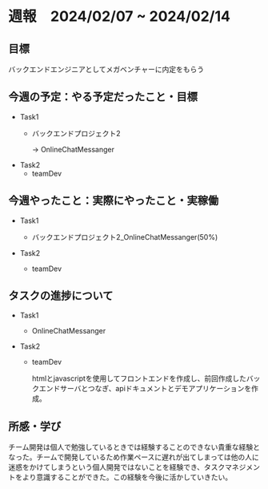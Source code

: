 # 週報　2024/02/07 ~ 2024/02/14

## 目標
バックエンドエンジニアとしてメガベンチャーに内定をもらう

## 今週の予定：やる予定だったこと・目標
- Task1
    - バックエンドプロジェクト2

        → OnlineChatMessanger
- Task2
    - teamDev

## 今週やったこと：実際にやったこと・実稼働
- Task1
    - バックエンドプロジェクト2_OnlineChatMessanger(50%)

- Task2
    - teamDev 

## タスクの進捗について
- Task1
    - OnlineChatMessanger
    
- Task2
    - teamDev

        htmlとjavascriptを使用してフロントエンドを作成し、前回作成したバックエンドサーバとつなぎ、apiドキュメントとデモアプリケーションを作成。

## 所感・学び
チーム開発は個人で勉強しているときでは経験することのできない貴重な経験となった。チームで開発しているため作業ペースに遅れが出てしまっては他の人に迷惑をかけてしまうという個人開発ではないことを経験でき、タスクマネジメントをより意識することができた。この経験を今後に活かしていきたい。